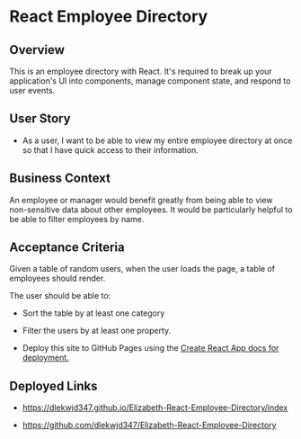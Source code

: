 # React Employee Directory

## Overview

This is an employee directory with React. It's required to break up your application's UI into components, manage component state, and respond to user events.

## User Story

* As a user, I want to be able to view my entire employee directory at once so that I have quick access to their information.

## Business Context

An employee or manager would benefit greatly from being able to view non-sensitive data about other employees. It would be particularly helpful to be able to filter employees by name.

## Acceptance Criteria

Given a table of random users, when the user loads the page, a table of employees should render. 

The user should be able to:

  * Sort the table by at least one category

  * Filter the users by at least one property.



* Deploy this site to GitHub Pages using the [Create React App docs for deployment.](https://create-react-app.dev/docs/deployment/#github-pages)


## Deployed Links



* https://dlekwjd347.github.io/Elizabeth-React-Employee-Directory/index 

* https://github.com/dlekwjd347/Elizabeth-React-Employee-Directory

